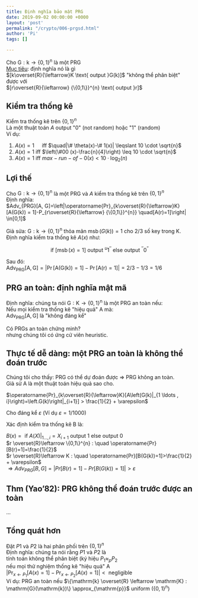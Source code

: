 ```yaml
---
title: Định nghĩa bảo mật PRG
date: 2019-09-02 00:00:00 +0000
layout: 'post'
permalink: "/crypto/006-prgsd.html"
author: 'Pi'
tags: []

---
```


Cho $\mathrm{G} : \mathrm{k} \rightarrow\{0,1\}^{\mathrm{n}}$ là một PRG<br />
<u>Mục tiêu</u>: định nghĩa nó là gì<br/>
$[k\overset{R}{\leftarrow}K \text{ output }G(k)]$
"không thể phân biệt" được với<br/>
$[r\overset{R}{\leftarrow} {\{0,1\}}^{n} \text{ output }r]$

## Kiểm tra thống kê

Kiểm tra thống kê trên ${\{0,1\}}^{n}$<br/>
Là một thuật toán $A$ output "0" (not random) hoặc "1" (random) <br/>
Ví dụ: <br/>
1. $A(x)=1 \quad$ iff $\quad|\# \theta(x)-\# 1(x)| \leqslant 10 \cdot \sqrt{n}$
2. $A(x)=1$ iff $\left(\#00 (x)-\frac{n}{4}\right) \leq 10 \cdot \sqrt{n}$
3. $A(x)=1$ iff $max-run-of-0(x)<10 \cdot \log _{2}(n)$

## Lợi thế

Cho $\mathrm{G} : \mathrm{k} \rightarrow\{0,1\}^{\mathrm{n}}$ là một PRG và $A$ kiểm tra thống kê trên ${\{0,1\}}^{n}$<br/>
Định nghĩa:<br/>
$Adv_{PRG}[A, G]=\left|\operatorname{Pr}_{k\overset{R}{\leftarrow}K}[A(G(k)) = 1]-P_{r\overset{R}{\leftarrow} {\{0,1\}}^{n}} \quad[A(r)=1]\right| \in[0,1]$ <br/>

Giả sửa: $\mathrm{G} : \mathrm{k} \rightarrow\{0,1\}^{\mathrm{n}}$ thỏa mãn $\operatorname{msb}(G(k))=1$ cho $2/3$ số key trong K. <br/>
Định nghĩa kiểm tra thống kê $A(x)$ như:

$$
\text { if }[\operatorname{msb}(x)=1] \text { output }^{u} 1^{\prime \prime} \text { else output }^{\prime \prime} 0^{\prime \prime}
$$

Sau đó:<br/>
$\operatorname{Adv}_{\mathrm{PRG}}[\mathrm{A}, \mathrm{G}]=|\operatorname{Pr}[\mathrm{A}(\mathrm{G}(\mathrm{k}))=1]-\operatorname{Pr}[\mathrm{A}(\mathrm{r})=1]|= 2/3 - 1/3 = 1/6$

##  PRG an toàn: định nghĩa mật mã

Định nghĩa: chúng ta nói $\mathrm{G} : \mathrm{K} \rightarrow\{0,1\}^{\mathrm{n}}$ là một PRG an toàn nếu:<br/>
Nếu mọi kiểm tra thống kê "hiệu quả" A mà:<br/>
$\mathrm{Adv}_{\mathrm{PRG}}[\mathrm{A}, \mathrm{G}]$ là "không đáng kể"

Có PRGs an toàn chứng minh?<br/>
nhưng chúng tôi có ứng cử viên heuristic.<br/>

## Thực tế dễ dàng: một PRG an toàn là không thể đoán trước

Chúng tôi cho thấy: PRG có thể dự đoán được ⇒ PRG không an toàn. <br/>
Giả sử A là một thuật toán hiệu quả sao cho.<br/>

$\operatorname{Pr}_{k\overset{R}{\leftarrow}K}[A\left(G(k)|_{1 \ldots , i}\right)=\left.G(k)\right|_{i+1}] > \frac{1}{2} + \varepsilon$

Cho đáng kể $\varepsilon$ (Ví dụ $\varepsilon=1/1000$)

Xác định kiểm tra thống kê B là:

$B(x)= \text{ if } A(X)|_{1 \ldots , i} = X_{i+1} \text{ output } 1 \text{ else output } 0$<br/>
$r \overset{R}\leftarrow \{0,1\}^{n} : \quad \operatorname{Pr}[B(r)=1]=\frac{1}{2}$<br/>
$r \overset{R}\leftarrow K : \quad \operatorname{Pr}[B(G(k))=1]>\frac{1}{2} + \varepsilon$<br/>
$\Longrightarrow Adv_{PRG}[B, G]=|Pr[B(r)=1]-Pr[B(G(k))=1]|>\varepsilon$

## Thm (Yao’82): PRG không thể đoán trước được an toàn
...
## Tổng quát hơn

Đặt $P1$ và $P2$ là hai phân phối trên $\{0,1\}^n$<br/>
Định nghĩa: chúng ta nói rằng $P1$ và $P2$ là <br/>
tính toán không thể phân biệt (ký hiệu $P_{1} \approx_p P_{2}$<br/>
nếu mọi thử nghiệm thống kê "hiệu quả" A<br/>
$\left|\operatorname{Pr}_{x \leftarrow P_1}[A(x)=1]-\operatorname{Pr}_{x \leftarrow P_{2}}[A(x)=1]\right|< \text{ negligible }$ <br/>
Ví dụ: PRG an toàn nếu $\{\mathrm{k} \overset{R} \leftarrow \mathrm{K} : \mathrm{G}(\mathrm{k})\} \approx_{\mathrm{p}}$ uniform $\left(\{0,1\}^{\mathrm{n}}\right)$
